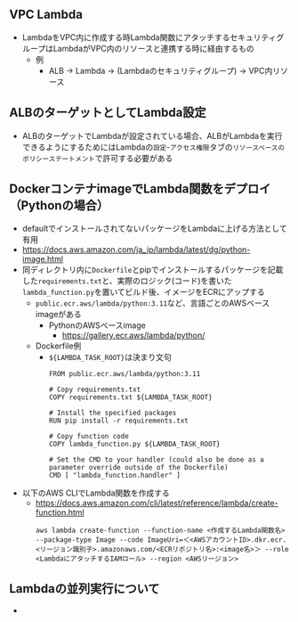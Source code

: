 ## VPC Lambda
- LambdaをVPC内に作成する時Lambda関数にアタッチするセキュリティグループはLambdaがVPC内のリソースと連携する時に経由するもの
  - 例
    - ALB → Lambda → (Lambdaのセキュリティグループ) → VPC内リソース

## ALBのターゲットとしてLambda設定
- ALBのターゲットでLambdaが設定されている場合、ALBがLambdaを実行できるようにするためにはLambdaの`設定`-`アクセス権限`タブの`リソースベースのポリシーステートメント`で許可する必要がある

## DockerコンテナimageでLambda関数をデプロイ（Pythonの場合）
- defaultでインストールされてないパッケージをLambdaに上げる方法として有用
- https://docs.aws.amazon.com/ja_jp/lambda/latest/dg/python-image.html
- 同ディレクトリ内に`Dockerfile`とpipでインストールするパッケージを記載した`requirements.txt`と、実際のロジック(コード)を書いた`lambda_function.py`を置いてビルド後、イメージをECRにアップする
  - `public.ecr.aws/lambda/python:3.11`など、言語ごとのAWSベースimageがある
    - PythonのAWSベースimage
      - https://gallery.ecr.aws/lambda/python/
  - Dockerfile例
    - `${LAMBDA_TASK_ROOT}`は決まり文句
      ~~~
      FROM public.ecr.aws/lambda/python:3.11

      # Copy requirements.txt
      COPY requirements.txt ${LAMBDA_TASK_ROOT}

      # Install the specified packages
      RUN pip install -r requirements.txt

      # Copy function code
      COPY lambda_function.py ${LAMBDA_TASK_ROOT}

      # Set the CMD to your handler (could also be done as a parameter override outside of the Dockerfile)
      CMD [ "lambda_function.handler" ]
      ~~~
- 以下のAWS CLIでLambda関数を作成する  
  - https://docs.aws.amazon.com/cli/latest/reference/lambda/create-function.html
    ~~~
    aws lambda create-function --function-name <作成するLambda関数名> --package-type Image --code ImageUri=＜<AWSアカウントID>.dkr.ecr.<リージョン識別子>.amazonaws.com/<ECRリポジトリ名>:<image名>＞ --role <LambdaにアタッチするIAMロール> --region <AWSリージョン>
    ~~~

## Lambdaの並列実行について
- 